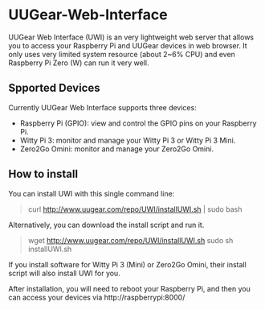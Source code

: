 # UUGear-Web-Interface
UUGear Web Interface (UWI) is an very lightweight web server that allows you to access your Raspberry Pi and UUGear devices in web browser. It only uses very limited system resource (about 2~6% CPU) and even Raspberry Pi Zero (W) can run it very well.

## Spported Devices
Currently UUGear Web Interface supports three devices:
- Raspberry Pi (GPIO): view and control the GPIO pins on your Raspberry Pi.
- Witty Pi 3: monitor and manage your Witty Pi 3 or Witty Pi 3 Mini.
- Zero2Go Omini: monitor and manage your Zero2Go Omini.

## How to install
You can install UWI with this single command line:
> curl http://www.uugear.com/repo/UWI/installUWI.sh | sudo bash

Alternatively, you can download the install script and run it.
> wget http://www.uugear.com/repo/UWI/installUWI.sh
> sudo sh installUWI.sh

If you install software for Witty Pi 3 (Mini) or Zero2Go Omini, their install script will also install UWI for you.

After installation, you will need to reboot your Raspberry Pi, and then you can access your devices via http://raspberrypi:8000/
